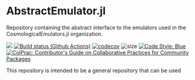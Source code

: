 # AbstractEmulator.jl
Repository containing the abstract interface to the emulators used in the CosmologicalEmulators.jl organization.


[![](https://img.shields.io/badge/docs-dev-blue.svg)](https://marcobonici.github.io/FFTLogDocs.jl/dev)
[![Build status (Github Actions)](https://github.com/marcobonici/FFTLog.jl/workflows/CI/badge.svg)](https://github.com/CosmologicalEmulators/AbstractEmulator.jl/actions)
[![codecov](https://codecov.io/gh/CosmologicalEmulators/AbstractEmulator.jl/branch/main/graph/badge.svg?token=0PYHCWVL67)](https://codecov.io/gh/CosmologicalEmulators/AbstractEmulator.jl)
![size](https://img.shields.io/github/repo-size/CosmologicalEmulators/AbstractEmulator.jl)
[![Code Style: Blue](https://img.shields.io/badge/code%20style-blue-4495d1.svg)](https://github.com/invenia/BlueStyle)
[![ColPrac: Contributor's Guide on Collaborative Practices for Community Packages](https://img.shields.io/badge/ColPrac-Contributor's%20Guide-blueviolet)](https://github.com/SciML/ColPrac)

This repository is intended to be a general repository that can be used
